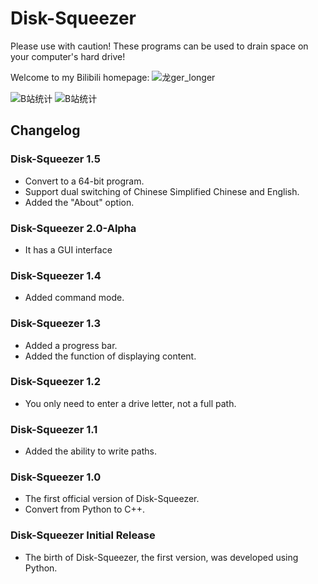 # Disk-Squeezer

Please use with caution! These programs can be used to drain space on your computer's hard drive! 

Welcome to my Bilibili homepage: ![龙ger_longer](https://space.bilibili.com/3493110082439389)

![B站统计](https://stats.justsong.cn/api/bilibili/?id=3493110082439389&theme=dark)
![B站统计](https://stats.justsong.cn/api/bilibili/?id=3493110082439389&theme=dark&lang=zh-CN)

## Changelog

### Disk-Squeezer 1.5
- Convert to a 64-bit program.
- Support dual switching of Chinese Simplified Chinese and English.
- Added the "About" option.

### Disk-Squeezer 2.0-Alpha
- It has a GUI interface

### Disk-Squeezer 1.4
- Added command mode.

### Disk-Squeezer 1.3
- Added a progress bar.
- Added the function of displaying content.

### Disk-Squeezer 1.2
- You only need to enter a drive letter, not a full path.

### Disk-Squeezer 1.1
- Added the ability to write paths.

### Disk-Squeezer 1.0
- The first official version of Disk-Squeezer.
- Convert from Python to C++.

### Disk-Squeezer Initial Release
- The birth of Disk-Squeezer, the first version, was developed using Python.

